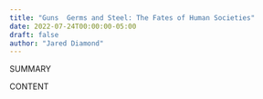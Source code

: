 ```yaml
---
title: "Guns  Germs and Steel: The Fates of Human Societies"
date: 2022-07-24T00:00:00-05:00
draft: false
author: "Jared Diamond"
---
```


SUMMARY

<!--more-->

CONTENT